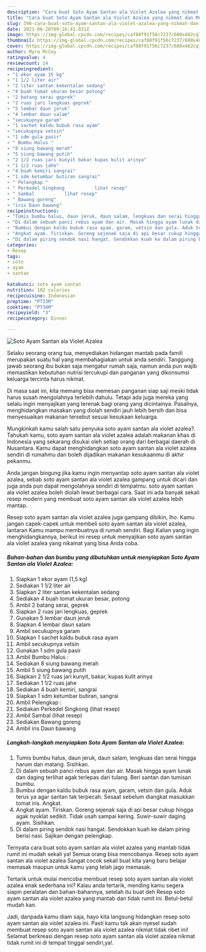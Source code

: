 ```yaml
---
description: "Cara buat Soto Ayam Santan ala Violet Azalea yang nikmat dan Mudah Dibuat"
title: "Cara buat Soto Ayam Santan ala Violet Azalea yang nikmat dan Mudah Dibuat"
slug: 390-cara-buat-soto-ayam-santan-ala-violet-azalea-yang-nikmat-dan-mudah-dibuat
date: 2021-06-28T09:16:41.031Z
image: https://img-global.cpcdn.com/recipes/caf88f91f56c7237/680x482cq70/soto-ayam-santan-ala-violet-azalea-foto-resep-utama.jpg
thumbnail: https://img-global.cpcdn.com/recipes/caf88f91f56c7237/680x482cq70/soto-ayam-santan-ala-violet-azalea-foto-resep-utama.jpg
cover: https://img-global.cpcdn.com/recipes/caf88f91f56c7237/680x482cq70/soto-ayam-santan-ala-violet-azalea-foto-resep-utama.jpg
author: Myra McCoy
ratingvalue: 4
reviewcount: 14
recipeingredient:
- "1 ekor ayam 15 kg"
- "1 1/2 liter air"
- "2 liter santan kekentalan sedang"
- "4 buah tomat ukuran besar potong"
- "2 batang serai geprek"
- "2 ruas jari lengkuas geprek"
- "5 lembar daun jeruk"
- "4 lembar daun salam"
- "secukupnya garam"
- "1 sachet kaldu bubuk rasa ayam"
- "secukupnya vetsin"
- "1 sdm gula pasir"
- " Bumbu Halus "
- "8 siung bawang merah"
- "5 siung bawang putih"
- "2 1/2 ruas jari kunyit bakar kupas kulit arinya"
- "1 1/2 ruas jahe"
- "4 buah kemiri sangrai"
- "1 sdm ketumbar butiran sangrai"
- " Pelengkap "
- " Perkedel Singkong           lihat resep"
- " Sambal           lihat resep"
- " Bawang goreng"
- "iris Daun bawang"
recipeinstructions:
- "Tumis bumbu halus, daun jeruk, daun salam, lengkuas dan serai hingga harum dan matang. Sisihkan."
- "Di dalam sebuah panci rebus ayam dan air. Masak hingga ayam lunak dan daging terlihat agak terlepas dari tulang. Beri santan dan tumisan bumbu."
- "Bumbui dengan kaldu bubuk rasa ayam, garam, vetsin dan gula. Aduk terus ya agar santan tak terpecah. Sesaat sebelum diangkat masukkan tomat iris. Angkat."
- "Angkat ayam. Tiriskan. Goreng sejenak saja di api besar cukup hingga agak nyoklat sedikit. Tidak usah sampai kering. Suwir-suwir daging ayam. Sisihkan."
- "Di dalam piring sendok nasi hangat. Sendokkan kuah ke dalam piring berisi nasi. Sajikan dengan pelengkap."
categories:
- Resep
tags:
- soto
- ayam
- santan

katakunci: soto ayam santan 
nutrition: 102 calories
recipecuisine: Indonesian
preptime: "PT33M"
cooktime: "PT38M"
recipeyield: "3"
recipecategory: Dinner

---
```



![Soto Ayam Santan ala Violet Azalea](https://img-global.cpcdn.com/recipes/caf88f91f56c7237/680x482cq70/soto-ayam-santan-ala-violet-azalea-foto-resep-utama.jpg)

Selaku seorang orang tua, menyediakan hidangan mantab pada famili merupakan suatu hal yang membahagiakan untuk anda sendiri. Tanggung jawab seorang ibu bukan saja mengatur rumah saja, namun anda pun wajib memastikan kebutuhan nutrisi tercukupi dan panganan yang dikonsumsi keluarga tercinta harus nikmat.

Di masa  saat ini, kita memang bisa memesan panganan siap saji meski tidak harus susah mengolahnya terlebih dahulu. Tetapi ada juga mereka yang selalu ingin menyajikan yang terenak bagi orang yang dicintainya. Pasalnya, menghidangkan masakan yang diolah sendiri jauh lebih bersih dan bisa menyesuaikan makanan tersebut sesuai kesukaan keluarga. 



Mungkinkah kamu salah satu penyuka soto ayam santan ala violet azalea?. Tahukah kamu, soto ayam santan ala violet azalea adalah makanan khas di Indonesia yang sekarang disukai oleh setiap orang dari berbagai daerah di Nusantara. Kamu dapat menghidangkan soto ayam santan ala violet azalea sendiri di rumahmu dan boleh dijadikan makanan kesukaanmu di akhir pekanmu.

Anda jangan bingung jika kamu ingin menyantap soto ayam santan ala violet azalea, sebab soto ayam santan ala violet azalea gampang untuk dicari dan juga anda pun dapat mengolahnya sendiri di tempatmu. soto ayam santan ala violet azalea boleh diolah lewat berbagai cara. Saat ini ada banyak sekali resep modern yang membuat soto ayam santan ala violet azalea lebih mantap.

Resep soto ayam santan ala violet azalea juga gampang dibikin, lho. Kamu jangan capek-capek untuk membeli soto ayam santan ala violet azalea, lantaran Kamu mampu membuatnya di rumah sendiri. Bagi Kalian yang ingin menghidangkannya, berikut ini resep untuk menyajikan soto ayam santan ala violet azalea yang nikamat yang bisa Anda coba.

<!--inarticleads1-->

##### Bahan-bahan dan bumbu yang dibutuhkan untuk menyiapkan Soto Ayam Santan ala Violet Azalea:

1. Siapkan 1 ekor ayam (1,5 kg)
1. Sediakan 1 1/2 liter air
1. Siapkan 2 liter santan kekentalan sedang
1. Sediakan 4 buah tomat ukuran besar, potong
1. Ambil 2 batang serai, geprek
1. Siapkan 2 ruas jari lengkuas, geprek
1. Gunakan 5 lembar daun jeruk
1. Siapkan 4 lembar daun salam
1. Ambil secukupnya garam
1. Siapkan 1 sachet kaldu bubuk rasa ayam
1. Ambil secukupnya vetsin
1. Gunakan 1 sdm gula pasir
1. Ambil  Bumbu Halus :
1. Sediakan 8 siung bawang merah
1. Ambil 5 siung bawang putih
1. Siapkan 2 1/2 ruas jari kunyit, bakar, kupas kulit arinya
1. Sediakan 1 1/2 ruas jahe
1. Sediakan 4 buah kemiri, sangrai
1. Siapkan 1 sdm ketumbar butiran, sangrai
1. Ambil  Pelengkap :
1. Sediakan  Perkedel Singkong           (lihat resep)
1. Ambil  Sambal           (lihat resep)
1. Sediakan  Bawang goreng
1. Ambil iris Daun bawang




<!--inarticleads2-->

##### Langkah-langkah menyiapkan Soto Ayam Santan ala Violet Azalea:

1. Tumis bumbu halus, daun jeruk, daun salam, lengkuas dan serai hingga harum dan matang. Sisihkan.
1. Di dalam sebuah panci rebus ayam dan air. Masak hingga ayam lunak dan daging terlihat agak terlepas dari tulang. Beri santan dan tumisan bumbu.
1. Bumbui dengan kaldu bubuk rasa ayam, garam, vetsin dan gula. Aduk terus ya agar santan tak terpecah. Sesaat sebelum diangkat masukkan tomat iris. Angkat.
1. Angkat ayam. Tiriskan. Goreng sejenak saja di api besar cukup hingga agak nyoklat sedikit. Tidak usah sampai kering. Suwir-suwir daging ayam. Sisihkan.
1. Di dalam piring sendok nasi hangat. Sendokkan kuah ke dalam piring berisi nasi. Sajikan dengan pelengkap.




Ternyata cara buat soto ayam santan ala violet azalea yang mantab tidak rumit ini mudah sekali ya! Semua orang bisa mencobanya. Resep soto ayam santan ala violet azalea Sangat cocok sekali buat kita yang baru belajar memasak maupun untuk kamu yang telah jago memasak.

Tertarik untuk mulai mencoba membuat resep soto ayam santan ala violet azalea enak sederhana ini? Kalau anda tertarik, mending kamu segera siapin peralatan dan bahan-bahannya, setelah itu buat deh Resep soto ayam santan ala violet azalea yang mantab dan tidak rumit ini. Betul-betul mudah kan. 

Jadi, daripada kamu diam saja, hayo kita langsung hidangkan resep soto ayam santan ala violet azalea ini. Pasti kamu tak akan nyesel sudah membuat resep soto ayam santan ala violet azalea nikmat tidak ribet ini! Selamat berkreasi dengan resep soto ayam santan ala violet azalea nikmat tidak rumit ini di tempat tinggal sendiri,ya!.

